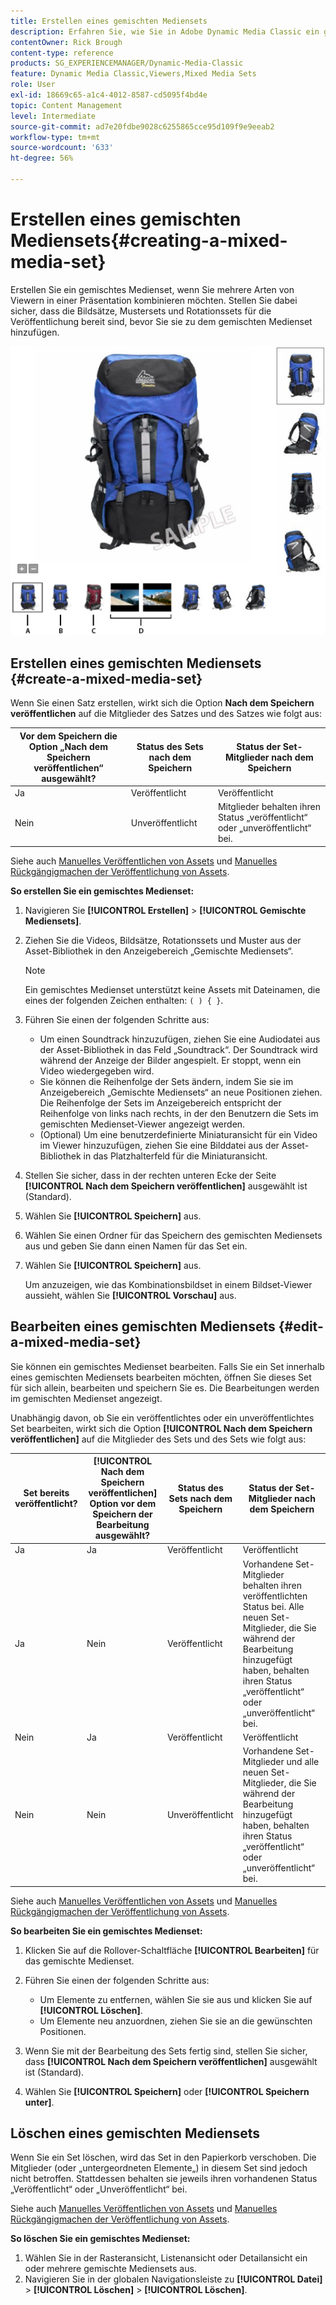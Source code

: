 ```yaml
---
title: Erstellen eines gemischten Mediensets
description: Erfahren Sie, wie Sie in Adobe Dynamic Media Classic ein gemischtes Medienset erstellen.
contentOwner: Rick Brough
content-type: reference
products: SG_EXPERIENCEMANAGER/Dynamic-Media-Classic
feature: Dynamic Media Classic,Viewers,Mixed Media Sets
role: User
exl-id: 18669c65-a1c4-4012-8587-cd5095f4bd4e
topic: Content Management
level: Intermediate
source-git-commit: ad7e20fdbe9028c6255865cce95d109f9e9eeab2
workflow-type: tm+mt
source-wordcount: '633'
ht-degree: 56%

---
```


# Erstellen eines gemischten Mediensets{#creating-a-mixed-media-set}

Erstellen Sie ein gemischtes Medienset, wenn Sie mehrere Arten von Viewern in einer Präsentation kombinieren möchten. Stellen Sie dabei sicher, dass die Bildsätze, Mustersets und Rotationssets für die Veröffentlichung bereit sind, bevor Sie sie zu dem gemischten Medienset hinzufügen.

![Gemischtes Medienset](/help/using/assets/mm_mixed_media_set.png)

## Erstellen eines gemischten Mediensets {#create-a-mixed-media-set}

Wenn Sie einen Satz erstellen, wirkt sich die Option **Nach dem Speichern veröffentlichen** auf die Mitglieder des Satzes und des Satzes wie folgt aus:

| Vor dem Speichern die Option „Nach dem Speichern veröffentlichen“ ausgewählt? | Status des Sets nach dem Speichern | Status der Set-Mitglieder nach dem Speichern |
| --- | --- | --- |
| Ja | Veröffentlicht | Veröffentlicht |
| Nein | Unveröffentlicht | Mitglieder behalten ihren Status „veröffentlicht“ oder „unveröffentlicht“ bei. |

Siehe auch [Manuelles Veröffentlichen von Assets](publishing-files.md#manually_publishing_assets) und [Manuelles Rückgängigmachen der Veröffentlichung von Assets](publishing-files.md#manually_unpublishing_assets).

**So erstellen Sie ein gemischtes Medienset:**

1. Navigieren Sie **[!UICONTROL Erstellen]** > **[!UICONTROL Gemischte Mediensets]**.
1. Ziehen Sie die Videos, Bildsätze, Rotationssets und Muster aus der Asset-Bibliothek in den Anzeigebereich „Gemischte Mediensets“.

   >[!NOTE]
   >
   >Ein gemischtes Medienset unterstützt keine Assets mit Dateinamen, die eines der folgenden Zeichen enthalten: `( ) { }`.

1. Führen Sie einen der folgenden Schritte aus:

   * Um einen Soundtrack hinzuzufügen, ziehen Sie eine Audiodatei aus der Asset-Bibliothek in das Feld „Soundtrack“. Der Soundtrack wird während der Anzeige der Bilder angespielt. Er stoppt, wenn ein Video wiedergegeben wird.
   * Sie können die Reihenfolge der Sets ändern, indem Sie sie im Anzeigebereich „Gemischte Mediensets“ an neue Positionen ziehen. Die Reihenfolge der Sets im Anzeigebereich entspricht der Reihenfolge von links nach rechts, in der den Benutzern die Sets im gemischten Medienset-Viewer angezeigt werden.
   * (Optional) Um eine benutzerdefinierte Miniaturansicht für ein Video im Viewer hinzuzufügen, ziehen Sie eine Bilddatei aus der Asset-Bibliothek in das Platzhalterfeld für die Miniaturansicht.

1. Stellen Sie sicher, dass in der rechten unteren Ecke der Seite **[!UICONTROL Nach dem Speichern veröffentlichen]** ausgewählt ist (Standard).
1. Wählen Sie **[!UICONTROL Speichern]** aus.
1. Wählen Sie einen Ordner für das Speichern des gemischten Mediensets aus und geben Sie dann einen Namen für das Set ein.
1. Wählen Sie **[!UICONTROL Speichern]** aus.

   Um anzuzeigen, wie das Kombinationsbildset in einem Bildset-Viewer aussieht, wählen Sie **[!UICONTROL Vorschau]** aus.

## Bearbeiten eines gemischten Mediensets {#edit-a-mixed-media-set}

Sie können ein gemischtes Medienset bearbeiten. Falls Sie ein Set innerhalb eines gemischten Mediensets bearbeiten möchten, öffnen Sie dieses Set für sich allein, bearbeiten und speichern Sie es. Die Bearbeitungen werden im gemischten Medienset angezeigt.

Unabhängig davon, ob Sie ein veröffentlichtes oder ein unveröffentlichtes Set bearbeiten, wirkt sich die Option **[!UICONTROL Nach dem Speichern veröffentlichen]** auf die Mitglieder des Sets und des Sets wie folgt aus:

| Set bereits veröffentlicht? | **[!UICONTROL Nach dem Speichern veröffentlichen]** Option vor dem Speichern der Bearbeitung ausgewählt? | Status des Sets nach dem Speichern | Status der Set-Mitglieder nach dem Speichern |
| --- |--- |--- |--- |
| Ja | Ja | Veröffentlicht | Veröffentlicht |
| Ja | Nein | Veröffentlicht | Vorhandene Set-Mitglieder behalten ihren veröffentlichten Status bei. Alle neuen Set-Mitglieder, die Sie während der Bearbeitung hinzugefügt haben, behalten ihren Status „veröffentlicht“ oder „unveröffentlicht“ bei. |
| Nein | Ja | Veröffentlicht | Veröffentlicht |
| Nein | Nein | Unveröffentlicht | Vorhandene Set-Mitglieder und alle neuen Set-Mitglieder, die Sie während der Bearbeitung hinzugefügt haben, behalten ihren Status „veröffentlicht“ oder „unveröffentlicht“ bei. |

Siehe auch [Manuelles Veröffentlichen von Assets](publishing-files.md#manually_publishing_assets) und [Manuelles Rückgängigmachen der Veröffentlichung von Assets](publishing-files.md#manually_unpublishing_assets).

**So bearbeiten Sie ein gemischtes Medienset:**

1. Klicken Sie auf die Rollover-Schaltfläche **[!UICONTROL Bearbeiten]** für das gemischte Medienset.
1. Führen Sie einen der folgenden Schritte aus:

   * Um Elemente zu entfernen, wählen Sie sie aus und klicken Sie auf **[!UICONTROL Löschen]**.
   * Um Elemente neu anzuordnen, ziehen Sie sie an die gewünschten Positionen.

1. Wenn Sie mit der Bearbeitung des Sets fertig sind, stellen Sie sicher, dass **[!UICONTROL Nach dem Speichern veröffentlichen]** ausgewählt ist (Standard).
1. Wählen Sie **[!UICONTROL Speichern]** oder **[!UICONTROL Speichern unter]**.

## Löschen eines gemischten Mediensets

Wenn Sie ein Set löschen, wird das Set in den Papierkorb verschoben. Die Mitglieder (oder „untergeordneten Elemente„) in diesem Set sind jedoch nicht betroffen. Stattdessen behalten sie jeweils ihren vorhandenen Status „Veröffentlicht“ oder „Unveröffentlicht“ bei.

Siehe auch [Manuelles Veröffentlichen von Assets](publishing-files.md#manually_publishing_assets) und [Manuelles Rückgängigmachen der Veröffentlichung von Assets](publishing-files.md#manually_unpublishing_assets).

**So löschen Sie ein gemischtes Medienset:**

1. Wählen Sie in der Rasteransicht, Listenansicht oder Detailansicht ein oder mehrere gemischte Mediensets aus.
1. Navigieren Sie in der globalen Navigationsleiste zu **[!UICONTROL Datei]** > **[!UICONTROL Löschen]** > **[!UICONTROL Löschen]**.
